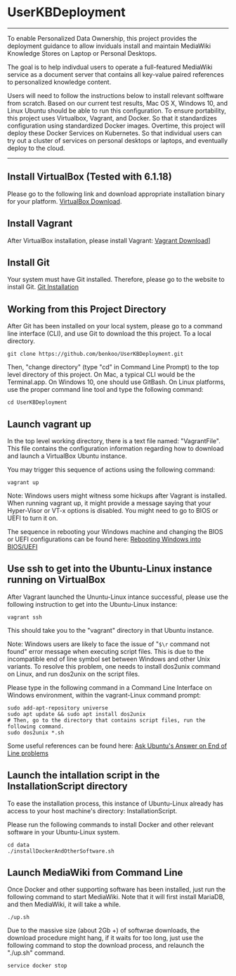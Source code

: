 # UserKBDeployment

----

To enable Personalized Data Ownership, this project provides the deployment guidance to 
allow inviduals install and maintain MediaWiki Knowledge Stores on Laptop or Personal Desktops.

The goal is to help indivdual users to operate a full-featured MediaWiki service as a document 
server that contains all key-value paired references to personalized knowledge content.

Users will need to follow the instructions below to install relevant solftware from scratch. Based on 
our current test results, Mac OS X, Windows 10, and Linux Ubuntu should be able to run this configuration. 
To ensure portability, this project uses Virtualbox, Vagrant, and Docker. So that it standardizes configuration 
using standardized Docker images. Overtime, this project will deploy these Docker Services on Kubernetes. So
that individual users can try out a cluster of services on personal desktops or laptops, and eventually deploy 
to the cloud. 

----

## Install VirtualBox (Tested with 6.1.18)

Please go to the following link and download appropriate installation binary for your platform.
[VirtualBox Download].


## Install Vagrant

After VirtualBox installation, please install Vagrant:
[Vagrant Download]]


## Install Git

Your system must have Git installed. Therefore, please go to the website to install Git.
[Git Installation]

## Working from this Project Directory

After Git has been installed on your local system, please go to a command line interface (CLI), and use Git 
to download the this project. To a local directory.

```
git clone https://github.com/benkoo/UserKBDeployment.git
```

Then, "change directory" (type "cd" in Command Line Prompt) to the top level directory of this project. 
On Mac, a typical CLI would be the Terminal.app. On Windows 10, one should use GitBash. On Linux platforms, 
use the proper command line tool and type the following command: 

```
cd UserKBDeployment
```

## Launch vagrant up

In the top level working directory, there is a text file named: "VagrantFile". This file contains the configuration 
information regarding how to download and launch a VirtualBox Ubuntu instance.

You may trigger this sequence of actions using the following command:
```
vagrant up
```

Note: Windows users might witness some hickups after Vagrant is installed. When running vagrant up, it might provide a 
message saying that your Hyper-Visor or VT-x options is disabled. You might need to go to BIOS or UEFI to turn it on.

The sequence in rebooting your Windows machine and changing the BIOS or UEFI configurations can be found here:
[Rebooting Windows into BIOS/UEFI]

## Use ssh to get into the Ubuntu-Linux instance running on VirtualBox

After Vagrant launched the Ununtu-Linux intance successful, please use the following instruction to get into
the Ubuntu-Linux instance:
```
vagrant ssh
```
This should take you to the "vagrant" directory in that Ubuntu instance. 

Note: Windows users are likely to face the issue of "`$\r` command not found" error message when executing script files.
This is due to the incompatible end of line symbol set between Windows and other Unix variants. To resolve this problem,
one needs to install dos2unix command on Linux, and run dos2unix on the script files.

Please type in the following command in a Command Line Interface on Windows environment, within the vagrant-Linux 
command prompt:
```
sudo add-apt-repository universe
sudo apt update && sudo apt install dos2unix
# Then, go to the directory that contains script files, run the following command.
sudo dos2unix *.sh
```
Some useful references can be found here: [Ask Ubuntu's Answer on End of Line problems]

## Launch the intallation script in the InstallationScript directory

To ease the installation process, this instance of Ubuntu-Linux already has access to your host machine's directory: InstallationScript.

Please run the following commands to install Docker and other relevant software in your Ubuntu-Linux system.
```
cd data
./installDockerAndOtherSoftware.sh
```

## Launch MediaWiki from Command Line

Once Docker and other supporting software has been installed, just run the following command to start MediaWiki.
Note that it will first install MariaDB, and then MediaWiki, it will take a while.
```
./up.sh
```

Due to the massive size (about 2Gb +) of softwrae downloads, the download procedure might hang, if it waits for too long, just use 
the following command to stop the download process, and relaunch the "./up.sh" command.
```
service docker stop
```


[VirtualBox Download]: https://www.virtualbox.org/wiki/Downloads
[Vagrant Download]: https://www.vagrantup.com/downloads
[Git Installation]: https://git-scm.com/book/en/v2/Getting-Started-Installing-Git
[Docker environment]: https://docs.docker.com/engine
[Rebooting Windows into BIOS/UEFI]:https://2nwiki.2n.cz/pages/viewpage.action?pageId=75202968
[Ask Ubuntu's Answer on End of Line problems]:https://askubuntu.com/questions/966488/how-do-i-fix-r-command-not-found-errors-running-bash-scripts-in-wsl

